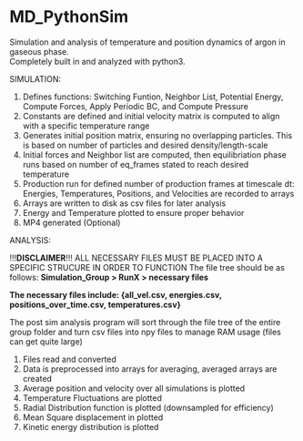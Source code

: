 # MD_PythonSim
Simulation and analysis of temperature and position dynamics of argon in gaseous phase.  
Completely built in and analyzed with python3.

SIMULATION:
1. Defines functions: Switching Funtion, Neighbor List, Potential Energy, Compute Forces, Apply Periodic BC, and Compute Pressure
2. Constants are defined and initial velocity matrix is computed to align with a specific temperature range
3. Generates initial position matrix, ensuring no overlapping particles. This is based on number of particles and desired density/length-scale
4. Initial forces and Neighbor list are computed, then equilibriation phase runs based on number of eq_frames stated to reach desired temperature
5. Production run for defined number of production frames at timescale dt: Energies, Temperatures, Positions, and Velocities are recorded to arrays
6. Arrays are written to disk as csv files for later analysis
7. Energy and Temperature plotted to ensure proper behavior
8. MP4 generated (Optional)

ANALYSIS:

!!!**DISCLAIMER**!!! ALL NECESSARY FILES MUST BE PLACED INTO A SPECIFIC STRUCURE IN ORDER TO FUNCTION
The file tree should be as follows: **Simulation_Group > RunX > necessary files**
    
**The necessary files include: {all_vel.csv, energies.csv, positions_over_time.csv, temperatures.csv}**

The post sim analysis program will sort through the file tree of the entire group folder and turn csv files into npy files to manage RAM usage (files can get quite large)

1. Files read and converted
3. Data is preprocessed into arrays for averaging, averaged arrays are created
4. Average position and velocity over all simulations is plotted
5. Temperature Fluctuations are plotted
6. Radial Distribution function is plotted (downsampled for efficiency)
7. Mean Square displacement in plotted
8. Kinetic energy distribution is plotted
